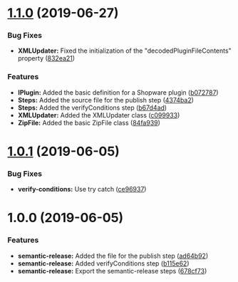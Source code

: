 # [1.1.0](https://github.com/YannickFricke/semantic-release-shopware-plugin/compare/v1.0.1...v1.1.0) (2019-06-27)


### Bug Fixes

* **XMLUpdater:** Fixed the initialization of the "decodedPluginFileContents" property ([832ea21](https://github.com/YannickFricke/semantic-release-shopware-plugin/commit/832ea21))


### Features

* **IPlugin:** Added the basic definition for a Shopware plugin ([b072787](https://github.com/YannickFricke/semantic-release-shopware-plugin/commit/b072787))
* **Steps:** Added the source file for the publish step ([4374ba2](https://github.com/YannickFricke/semantic-release-shopware-plugin/commit/4374ba2))
* **Steps:** Added the verifyConditions step ([b67d4ad](https://github.com/YannickFricke/semantic-release-shopware-plugin/commit/b67d4ad))
* **XMLUpdater:** Added the XMLUpdater class ([c099933](https://github.com/YannickFricke/semantic-release-shopware-plugin/commit/c099933))
* **ZipFile:** Added the basic ZipFile class ([84fa939](https://github.com/YannickFricke/semantic-release-shopware-plugin/commit/84fa939))

# [1.0.1](https://github.com/YannickFricke/semantic-release-shopware-plugin/compare/v1.0.0...v1.0.1) (2019-06-05)


### Bug Fixes

* **verify-conditions:** Use try catch ([ce96937](https://github.com/YannickFricke/semantic-release-shopware-plugin/commit/ce96937))

# 1.0.0 (2019-06-05)


### Features

* **semantic-release:** Added the file for the publish step ([ad64b92](https://github.com/YannickFricke/semantic-release-shopware-plugin/commit/ad64b92))
* **semantic-release:** Added verifyConditions step ([b115e62](https://github.com/YannickFricke/semantic-release-shopware-plugin/commit/b115e62))
* **semantic-release:** Export the semantic-release steps ([678cf73](https://github.com/YannickFricke/semantic-release-shopware-plugin/commit/678cf73))
